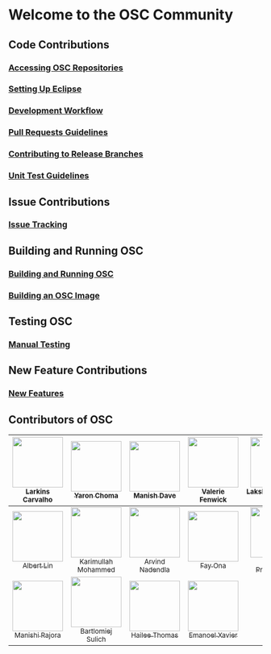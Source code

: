 # Welcome to the OSC Community

## Code Contributions

### [Accessing OSC Repositories](/development/repo_access.md)

### [Setting Up Eclipse](/development/eclipse.md)

### [Development Workflow](/development/dev_flow.md)

### [Pull Requests Guidelines](/development/pull_requests.md)

### [Contributing to Release Branches](/releases/release-branches.md)

### [Unit Test Guidelines](/development/unit_test_guidelines.md)

## Issue Contributions

### [Issue Tracking](/development/issue_tracking.md)

## Building and Running OSC

### [Building and Running OSC](/development/build_run_osc.md)

### [Building an OSC Image](/development//build_osc_image.md)

## Testing OSC

### [Manual Testing](/testing/testing.md)

## New Feature Contributions

### [New Features](/new-features/new-features.md)

## Contributors of OSC

| [<img src="https://avatars3.githubusercontent.com/u/9063674?v=3" width="100px;"/><br /><sub>Larkins Carvalho</sub>](https://github.com/larkinscarvalho) | [<img src="https://avatars2.githubusercontent.com/u/26880884?v=3" width="100px;"/><br /><sub>Yaron Choma</sub>](https://github.com/ychoma) | [<img src="https://avatars0.githubusercontent.com/u/11301867?v=3" width="100px;"/><br /><sub>Manish Dave</sub>](https://github.com/manishdave) | [<img src="https://avatars0.githubusercontent.com/u/20405898?v=3" width="100px;"/><br /><sub>Valerie Fenwick</sub>](https://github.com/bubbva) | [<img src="https://avatars2.githubusercontent.com/u/18014225?v=3" width="100px;"/><br /><sub>Lakshminarayana Kodali</sub>](https://github.com/lakodali) | 
| :---: | :---: | :---: | :---: | :---: |
| [<img src="https://avatars3.githubusercontent.com/u/11319375?v=3" width="100px;"/><br /><sub>Albert Lin</sub>](https://github.com/alin2k) | [<img src="https://avatars1.githubusercontent.com/u/25651345?v=3" width="100px;"/><br /><sub>Karimullah Mohammed</sub>](https://github.com/karimull) | [<img src="https://avatars3.githubusercontent.com/u/7297623?v=3" width="100px;"/><br /><sub>Arvind Nadendla</sub>](https://github.com/arvindn05) | [<img src="https://avatars0.githubusercontent.com/u/26601522?v=3" width="100px;"/><br /><sub>Fay Ona</sub>](https://github.com/fayona) | [<img src="https://avatars3.githubusercontent.com/u/25503555?v=3" width="100px;"/><br /><sub>Pawel Proskurnicki</sub>](https://github.com/pawelpros) | 
| [<img src="https://avatars3.githubusercontent.com/u/28600997?v=3" width="100px;"/><br /><sub>Manishi Rajora</sub>](https://github.com/mrajora-1) | [<img src="https://avatars1.githubusercontent.com/u/25567806?v=3" width="100px;"/><br /><sub>Bartlomiej Sulich</sub>](https://github.com/bsulich2)| [<img src="https://avatars2.githubusercontent.com/u/11532079?v=3" width="100px;"/><br /><sub>Hailee Thomas</sub>](https://github.com/hmthomax) | [<img src="https://avatars3.githubusercontent.com/u/4925909?v=3" width="100px;"/><br /><sub>Emanoel Xavier</sub>](https://github.com/emanoelxavier) |


